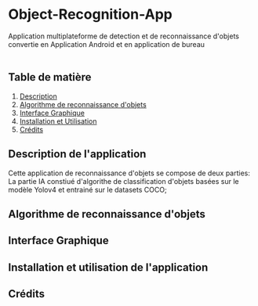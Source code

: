 # Object-Recognition-App
Application multiplateforme de detection et de reconnaissance d'objets convertie en Application Android et en application de bureau
<br/>
<br/>
<h2>Table de matière</h2>
<ol>
  <a href=""><li>Description</li></a>
  <a href=""><li>Algorithme de reconnaissance d'objets</li></a>
  <a href=""><li>Interface Graphique</li></a>
  <a href=""><li>Installation et Utilisation</li></a>
  <a href=""><li>Crédits</li></a>
</ol>

<h2>Description de l'application</h2>
Cette application de reconnaissance d'objets se compose de deux parties:
La partie IA constiué d'algorithe de classification d'objets basées sur le modèle Yolov4 et entrainé sur le datasets COCO;
<h2>Algorithme de reconnaissance d'objets</h2>
<h2>Interface Graphique</h2>
<h2>Installation et utilisation de l'application</h2>
<h2>Crédits </h2>


